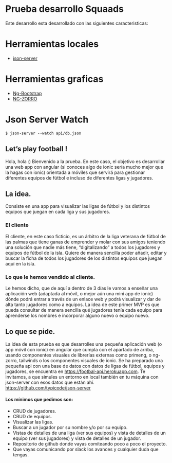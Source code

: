 # Prueba desarrollo Squaads

Este desarrollo esta desarrollado con las siguientes caracteristicas:

# Herramientas locales

- [json-server](https://github.com/typicode/json-server)

# Herramientas graficas

- [Ng-Bootstrap](https://ng-bootstrap.github.io/)
- [NG-ZORRO](https://ng.ant.design/docs/introduce/en)

# Json Server Watch

```
$ json-server --watch api/db.json
```

## Let’s play football !

Hola, hola :) Bienvenido a la prueba. En este caso, el objetivo es
desarrollar una web app con angular (si conoces algo de ionic sería mucho mejor
que la hagas con ionic) orientada a móviles que servirá para gestionar diferentes
equipos de fútbol e incluso de diferentes ligas y jugadores.

## La idea.

Consiste en una app para visualizar las ligas de fútbol y los distintos equipos
que juegan en cada liga y sus jugadores.

### El cliente

El cliente, en este caso ficticio, es un árbitro de la liga veterana de fútbol de las
palmas que tiene ganas de emprender y molar con sus amigos teniendo una
solución que nadie más tiene, “digitalizando” a todos los jugadores y equipos
de fútbol de la isla. Quiere de manera sencilla poder añadir, editar y buscar la
ficha de todos los jugadores de los distintos equipos que juegan aquí en la isla.

### Lo que le hemos vendido al cliente.

Le hemos dicho, que de aquí a dentro de 3 días le vamos a enseñar una
aplicación web (adaptada al móvil, o mejor aún una mini app de ionic) dónde
podrá entrar a través de un enlace web y podrá visualizar y dar de alta tanto
jugadores como a equipos. La idea de este primer MVP es que pueda
consultar de manera sencilla qué jugadores tenía cada equipo para
aprenderse los nombres e incorporar alguno nuevo o equipo nuevo.

## Lo que se pide.

La idea de esta prueba es que desarrolles una pequeña aplicación web (o app
móvil con ionic) en angular que cumpla con el apartado de arriba, usando
componentes visuales de librerías externas como primeng, o ng-zorro, tailwinds o
los componentes visuales de ionic.
Se ha preparado una pequeña api con una base de datos con datos de ligas de
fútbol, equipos y jugadores, se encuentra en https://footbal-api.herokuapp.com.
Te invitamos, a que simules un entorno en local también en tu máquina con
json-server con esos datos que están ahí.
https://github.com/typicode/json-server

#### Los mínimos que pedimos son:

- CRUD de jugadores.
- CRUD de equipos.
- Visualizar las ligas.
- Buscar a un jugador por su nombre y/o por su equipo.
- Vistas de detalles de una liga (ver sus equipos) y vista de detalles de un
  equipo (ver sus jugadores) y vista de detalles de un jugador.
- Repositorio de github donde vayas comiteando poco a poco el proyecto.
- Que vayas comunicando por slack los avances y cualquier duda que
  tengas.
